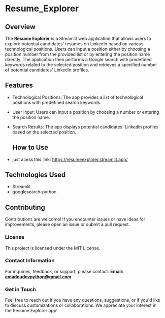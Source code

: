 # Resume_Explorer

## Overview
The **Resume Explorer** is a Streamlit web application that allows users to explore potential candidates' resumes on LinkedIn based on various technological positions. Users can input a position either by choosing a position number from the provided list or by entering the position name directly. The application then performs a Google search with predefined keywords related to the selected position and retrieves a specified number of potential candidates' LinkedIn profiles.

## Features

* Technological Positions: The app provides a list of technological positions with predefined search keywords.

* User Input: Users can input a position by choosing a number or entering the position name.

* Search Results: The app displays potential candidates' LinkedIn profiles based on the selected position.

  ## How to Use

* just acess this link: https://resumeexplorer.streamlit.app/

## Technologies Used

* Streamlit
* googlesearch-python
  
## Contributing

Contributions are welcome! If you encounter issues or have ideas for improvements, please open an issue or submit a pull request.

### License
This project is licensed under the MIT License.

### Contact Information

For inquiries, feedback, or support, please contact:
**Email: amadeudevpython@gmail.com**

### Get in Touch
Feel free to reach out if you have any questions, suggestions, or if you'd like to discuss customizations or collaborations. We appreciate your interest in the Resume Explorer app!

  
